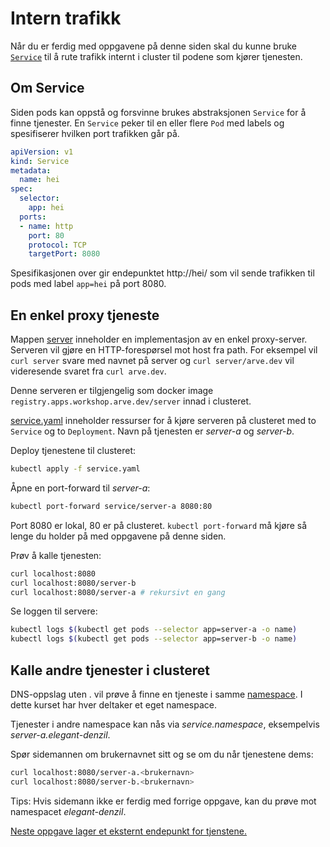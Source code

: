 # Intern trafikk
Når du er ferdig med oppgavene på denne siden skal du kunne bruke
[`Service`](https://kubernetes.io/docs/concepts/services-networking/service/)
til å rute trafikk internt i cluster til podene som kjører tjenesten.

## Om Service
Siden pods kan oppstå og forsvinne brukes abstraksjonen `Service`
for å finne tjenester. En `Service` peker til en eller flere `Pod`
med labels og spesifiserer hvilken port trafikken går på.

```yaml
apiVersion: v1
kind: Service
metadata:
  name: hei
spec:
  selector:
    app: hei
  ports:
  - name: http
    port: 80
    protocol: TCP
    targetPort: 8080
```

Spesifikasjonen over gir endepunktet http://hei/ som vil sende trafikken
til pods med label `app=hei` på port 8080.

## En enkel proxy tjeneste
Mappen [server](server) inneholder en implementasjon av en enkel proxy-server.
Serveren vil gjøre en HTTP-forespørsel mot host fra path. For eksempel vil
`curl server` svare med navnet på server og `curl server/arve.dev` vil
videresende svaret fra `curl arve.dev`.

Denne serveren er tilgjengelig som docker image `registry.apps.workshop.arve.dev/server`
innad i clusteret.

[service.yaml](service.yaml) inneholder ressurser for å kjøre serveren på clusteret med
to `Service` og to `Deployment`. Navn på tjenesten er *server-a* og *server-b*.

Deploy tjenestene til clusteret:

```sh
kubectl apply -f service.yaml
```

Åpne en port-forward til *server-a*:

```sh
kubectl port-forward service/server-a 8080:80
```

Port 8080 er lokal, 80 er på clusteret. `kubectl port-forward` må kjøre så lenge du holder på med oppgavene på denne siden.

Prøv å kalle tjenesten:

```sh
curl localhost:8080
curl localhost:8080/server-b
curl localhost:8080/server-a # rekursivt en gang
```

Se loggen til servere:

```sh
kubectl logs $(kubectl get pods --selector app=server-a -o name)
kubectl logs $(kubectl get pods --selector app=server-b -o name)
```

## Kalle andre tjenester i clusteret
DNS-oppslag uten . vil prøve å finne en tjeneste i samme
[namespace](https://kubernetes.io/docs/concepts/overview/working-with-objects/namespaces/).
I dette kurset har hver deltaker et eget namespace.

Tjenester i andre namespace kan nås via *service.namespace*, eksempelvis *server-a.elegant-denzil*.

Spør sidemannen om brukernavnet sitt og se om du når tjenestene dems:

```sh
curl localhost:8080/server-a.<brukernavn>
curl localhost:8080/server-b.<brukernavn>
```

Tips: Hvis sidemann ikke er ferdig med forrige oppgave, kan du prøve mot namespacet *elegant-denzil*.

[Neste oppgave lager et eksternt endepunkt for tjenstene.](ekstern-trafikk.md)